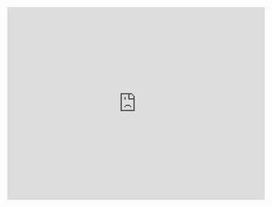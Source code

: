 <html>
  <body><iframe src="https://www.retrogames.cc/embed/32117-super-smash-bros-usa.html" width="600" height="450" frameborder="no" allowfullscreen="true" webkitallowfullscreen="true" mozallowfullscreen="true" scrolling="no"></iframe>
  </body>
</html>
